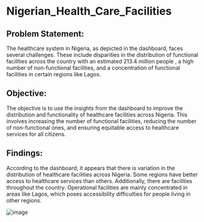 # Nigerian_Health_Care_Facilities

## Problem Statement:

The healthcare system in Nigeria, as depicted in the dashboard, faces several challenges. These include disparities in the distribution of functional facilities across the country with an estimated 213.4 million people , a high number of non-functional facilities, and a concentration of functional facilities in certain regions like Lagos.

## Objective:

The objective is to use the insights from the dashboard to improve the distribution and functionality of healthcare facilities across Nigeria. This involves increasing the number of functional facilities, reducing the number of non-functional ones, and ensuring equitable access to healthcare services for all citizens.

## Findings:

According to the dashboard, it appears that there is variation in the distribution of healthcare facilities across Nigeria. Some regions have better access to healthcare services than others. Additionally, there are facilities throughout the country. Operational facilities are mainly concentrated in areas like Lagos, which poses accessibility difficulties for people living in other regions.


![image](https://github.com/AAYUGUDA/Nigerian_Health_Care_Facilities/assets/145426257/f0133ce2-503c-4463-85bf-8831ab669629)

